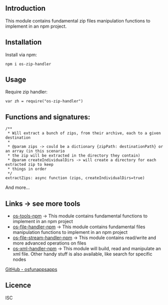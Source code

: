 Introduction
------------

This module contains fundamental zip files manipulation functions to implement in an npm project.

## Installation
Install via npm:
    
    npm i os-zip-handler


## Usage       
Require zip handler:
        
    var zh = require("os-zip-handler")

## Functions and signatures:

    /**
     * Will extract a bunch of zips, from their archive, each to a given destination
     *
     * @param zips -> could be a dictionary {zipPath: destinationPath} or an array (in this scenario
     * the zip will be extracted in the directory they contain)
     * @param createIndividualDirs -> will create a directory for each extracted zip to keep
     * things in order
     */
    extractZips: async function (zips, createIndividualDirs=true) 

And more...


## Links -> see more tools
* [os-tools-npm](https://github.com/osfunapps/os-tools-npm) -> This module contains fundamental functions to implement in an npm project
* [os-file-handler-npm](https://github.com/osfunapps/os-file-handler-npm) -> This module contains fundamental files manipulation functions to implement in an npm project
* [os-file-stream-handler-npm](https://github.com/osfunapps/os-file-stream-handler-npm) -> This module contains read/write and more advanced operations on files
* [os-xml-handler-npm](https://github.com/osfunapps/os-xml-handler-npm) -> This module will build, read and manipulate an xml file. Other handy stuff is also available, like search for specific nodes

[GitHub - osfunappsapps](https://github.com/osfunapps)



## Licence
ISC